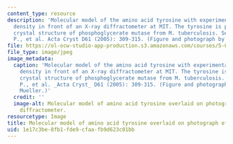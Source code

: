 ```yaml
---
content_type: resource
description: 'Molecular model of the amino acid tyrosine with experimental electron
  density in front of an X-ray diffractometer at MIT. The tyrosine is part of the
  crystal structure of phosphoglycerate mutase from M. tuberculosis. See Mueller,
  P., et al. Acta Cryst D61 (2005): 309-315. (Figure and photograph by Dr. Peter Mueller.)'
file: https://ol-ocw-studio-app-production.s3.amazonaws.com/courses/5-069-crystal-structure-analysis-spring-2010/1e17c3be8fb1fde9cfaafb9d623c01bb_5-069s10-th.jpg
file_type: image/jpeg
image_metadata:
  caption: 'Molecular model of the amino acid tyrosine with experimental electron
    density in front of an X-ray diffractometer at MIT. The tyrosine is part of the
    crystal structure of phosphoglycerate mutase from M. tuberculosis. See Mueller,
    P., et al. _Acta Cryst_ D61 (2005): 309-315. (Figure and photograph by Dr. Peter
    Mueller.)'
  credit: ''
  image-alt: Molecular model of amino acid tyrosine overlaid on photograph of xray
    diffractometer.
resourcetype: Image
title: Molecular model of amino acid tyrosine overlaid on photograph of xray diffractometer
uid: 1e17c3be-8fb1-fde9-cfaa-fb9d623c01bb
---
```

